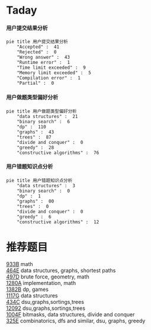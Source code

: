 # Taday

<!-- tabs:start -->



#### **用户提交结果分析**

```mermaid
pie title 用户提交结果分析
    "Accepted" :  41
    "Rejected" :  0
    "Wrong answer" :  43
    "Runtime error" :  1
    "Time limit exceeded" :  9
    "Memory limit exceeded" :  5
    "Compilation error" :  1
    "Partial" :  0
```

#### **用户做题类型偏好分析**

```mermaid
pie title 用户做题类型偏好分析
    "data structures" :  21
    "binary search" :  6
    "dp" :  110
    "graphs" :  43
    "trees" :  87
    "divide and conquer" :  0
    "greedy" :  28
    "constructive algorithms" :  76
```
#### **用户错题知识点分析**

```mermaid
pie title 用户错题知识点分析
    "data structures" :  3
    "binary search" :  0
    "dp" :  1
    "graphs" :  00
    "trees" :  0
    "divide and conquer" :  0
    "greedy" :  6
    "constructive algorithms" :  12
```



<!-- tabs:end -->
# 推荐题目
[933B](https://codeforces.com/contest/933/problem/B)		math		  
[464E](https://codeforces.com/contest/464/problem/E)		data structures,
                        graphs,
                        shortest paths		  
[497D](https://codeforces.com/contest/497/problem/D)		brute force,
                        geometry,
                        math		  
[1280A](https://codeforces.com/contest/1280/problem/A)		implementation,
                        math		  
[1382B](https://codeforces.com/contest/1382/problem/B)		dp,
                        games		  
[1117G](https://codeforces.com/contest/1117/problem/G)		data structures		  
[434C](https://codeforces.com/contest/434/problem/C)		dsu,graphs,sortings,trees		  
[12092](https://codeforces.com/contest/1209/problem/2)		dsu,graphs,sortings,trees		  
[1004F](https://codeforces.com/contest/1004/problem/F)		bitmasks,
                        data structures,
                        divide and conquer		  
[325E](https://codeforces.com/contest/325/problem/E)		combinatorics,
                        dfs and similar,
                        dsu,
                        graphs,
                        greedy		  
